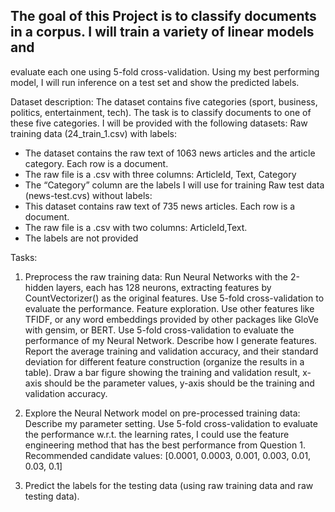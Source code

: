 ## The goal of this Project is to classify documents in a corpus. I will train a variety of linear models and 
evaluate each one using 5-fold cross-validation. Using my best performing model, I will run inference on a test set and show the predicted labels.

Dataset description:
The dataset contains five categories (sport, business, politics, entertainment, tech). The task is to classify documents to one of these five categories. I will be provided with the following datasets:
Raw training data (24_train_1.csv) with labels:
- The dataset contains the raw text of 1063 news articles and the article category. Each row is a document.
- The raw file is a .csv with three columns: ArticleId, Text, Category 
- The “Category” column are the labels I will use for training
Raw test data (news-test.cvs) without labels:
- This dataset contains raw text of 735 news articles. Each row is a document.
- The raw file is a .csv with two columns: ArticleId,Text. 
- The labels are not provided

Tasks:
1) Preprocess the raw training data:
Run Neural Networks with the 2-hidden layers, each has 128 neurons, extracting features by CountVectorizer() as the original features. Use 5-fold cross-validation to evaluate the performance.
Feature exploration. Use other features like TFIDF, or any word embeddings provided by other packages like GloVe with gensim, or BERT. Use 5-fold cross-validation to evaluate the performance of my Neural Network.
Describe how I generate features. 
Report the average training and validation accuracy, and their standard deviation for different feature construction (organize the results in a table).
Draw a bar figure showing the training and validation result, x-axis should be the parameter values, y-axis should be the training and validation accuracy. 

2) Explore the Neural Network model on pre-processed training data:
   Describe my parameter setting. Use 5-fold cross-validation to evaluate the performance w.r.t. the learning rates,
   I could use the feature engineering method that has the best performance from Question 1.  Recommended candidate values: [0.0001, 0.0003, 0.001, 0.003, 0.01, 0.03, 0.1]

3) Predict the labels for the testing data (using raw training data and raw testing data). 
